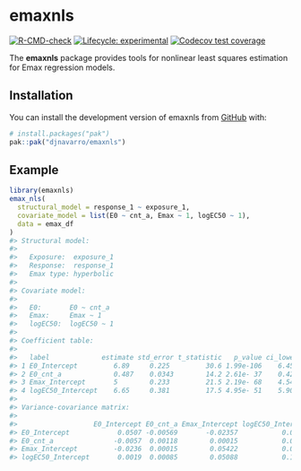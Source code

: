 
<!-- README.md is generated from README.Rmd. Please edit that file -->

# emaxnls

<!-- badges: start -->

[![R-CMD-check](https://github.com/djnavarro/emaxnls/actions/workflows/R-CMD-check.yaml/badge.svg)](https://github.com/djnavarro/emaxnls/actions/workflows/R-CMD-check.yaml)
[![Lifecycle:
experimental](https://img.shields.io/badge/lifecycle-experimental-orange.svg)](https://lifecycle.r-lib.org/articles/stages.html#experimental)
[![Codecov test
coverage](https://codecov.io/gh/djnavarro/emaxnls/graph/badge.svg)](https://app.codecov.io/gh/djnavarro/emaxnls)
<!-- badges: end -->

The **emaxnls** package provides tools for nonlinear least squares
estimation for Emax regression models.

## Installation

You can install the development version of emaxnls from
[GitHub](https://github.com/) with:

``` r
# install.packages("pak")
pak::pak("djnavarro/emaxnls")
```

## Example

``` r
library(emaxnls)
emax_nls(
  structural_model = response_1 ~ exposure_1, 
  covariate_model = list(E0 ~ cnt_a, Emax ~ 1, logEC50 ~ 1), 
  data = emax_df
)
#> Structural model:
#> 
#>   Exposure:  exposure_1 
#>   Response:  response_1 
#>   Emax type: hyperbolic 
#> 
#> Covariate model:
#> 
#>   E0:       E0 ~ cnt_a 
#>   Emax:     Emax ~ 1 
#>   logEC50:  logEC50 ~ 1 
#> 
#> Coefficient table:
#> 
#>   label             estimate std_error t_statistic   p_value ci_lower ci_upper
#> 1 E0_Intercept         6.89     0.225         30.6 1.99e-106    6.45     7.33 
#> 2 E0_cnt_a             0.487    0.0343        14.2 2.61e- 37    0.420    0.555
#> 3 Emax_Intercept       5        0.233         21.5 2.19e- 68    4.54     5.46 
#> 4 logEC50_Intercept    6.65     0.381         17.5 4.95e- 51    5.90     7.40 
#> 
#> Variance-covariance matrix:
#> 
#>                   E0_Intercept E0_cnt_a Emax_Intercept logEC50_Intercept
#> E0_Intercept            0.0507 -0.00569       -0.02357           0.00186
#> E0_cnt_a               -0.0057  0.00118        0.00015           0.00085
#> Emax_Intercept         -0.0236  0.00015        0.05422           0.05088
#> logEC50_Intercept       0.0019  0.00085        0.05088           0.14519
```
